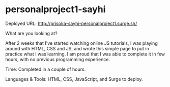 # personalproject1-sayhi

Deployed URL: http://prisoka-sayhi-personalproject1.surge.sh/

What are you looking at? 

After 2 weeks that I've started watching online JS tutorials, I was playing around with HTML, CSS and JS, and wrote this simple page to put in practice what I was learning. I am proud that I was able to complete it in few hours, with no previous programming experience.

Time:
Completed in a couple of hours. 

Languages & Tools: 
HTML, CSS, JavaScript, and Surge to deploy.
